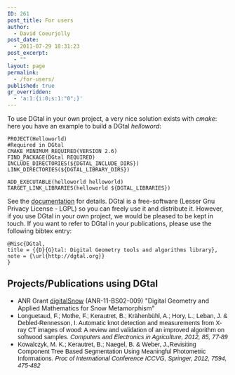 ```yaml
---
ID: 261
post_title: For users
author:
  - David Coeurjolly
post_date:
  - 2011-07-29 18:31:23
post_excerpt:
  - ""
layout: page
permalink:
  - /for-users/
published: true
gr_overridden:
  - 'a:1:{i:0;s:1:"0";}'
---
```

To use DGtal in your own project, a very nice solution exists with *cmake*: here you have an example to build a DGtal *helloword*:

```
PROJECT(Helloworld)
#Required in DGtal
CMAKE_MINIMUM_REQUIRED(VERSION 2.6)
FIND_PACKAGE(DGtal REQUIRED) 
INCLUDE_DIRECTORIES(${DGTAL_INCLUDE_DIRS}) 
LINK_DIRECTORIES(${DGTAL_LIBRARY_DIRS}) 

ADD_EXECUTABLE(helloworld helloworld) 
TARGET_LINK_LIBRARIES(helloworld ${DGTAL_LIBRARIES})
```

See the [documentation][1] for details. DGtal is a free-software (Lesser Gnu Privacy License - LGPL) so you can freely use it and distribute it. However, if you use DGtal in your own project, we would be pleased to be kept in touch. If you want to refer to DGtal in your publications, please use the following bibtex entry:

```
@Misc{DGtal,
title = {{D}{G}tal: Digital Geometry tools and algorithms library},
note = {\url{http://dgtal.org}}
}
```

## Projects/Publications using DGtal

* ANR Grant [digitalSnow][2] (ANR-11-BS02-009) "Digital Geometry and Applied Mathematics for Snow Metamorphism"
* <span style="font-family: arial">Longuetaud, F.; Mothe, F.; Kerautret, B.; Krähenbühl, A.; Hory, L.; Leban, J. & Debled-Rennesson, I. Automatic knot detection and measurements from X-ray CT images of wood: A review and validation of an improved algorithm on softwood samples. *Computers and Electronics in Agriculture, 2012, 85, 77-89*</span>
* <span style="font-family: arial">Kowalczyk, M. K.; Kerautret, B.; Naegel, B. & Weber, J.,Revisiting Component Tree Based Segmentation Using Meaningful Photometric Informations. *Proc of International Conference ICCVG, Springer, 2012, 7594, 475-482* </span>

 [1]: http://dgtal.org/doc/stable/moduleHowToUseDGtal.html
 [2]: http://liris.cnrs.fr/dsnow

